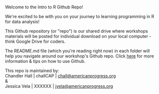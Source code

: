 Welcome to the Intro to R Github Repo!

We're excited to be with you on your journey to learning programming in R for data analysis!

This Github repository (or "repo") is our shared drive where workshops materials will be posted for individual download on your local computer - think Google Drive for coders.

The README.md file (which you're reading right now) in each folder will help you navigate around our workshop's Github repo. Click [here](https://docs.github.com/en/get-started/start-your-journey/hello-world) for more information & tips on how to use Github.

This repo is maintained by: <br />
Chandler Hall | challCAP | chall@americanprogress.org <br />
& <br />
Jessica Vela | XXXXXX | jvela@americanprogress.org
